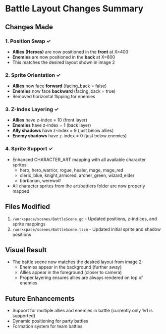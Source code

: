 # Battle Layout Changes Summary

## Changes Made

### 1. **Position Swap** ✓

- **Allies (Heroes)** are now positioned in the **front** at X=400
- **Enemies** are now positioned in the **back** at X=800
- This matches the desired layout shown in image 2

### 2. **Sprite Orientation** ✓

- **Allies** now face **forward** (facing_back = false)
- **Enemies** now face **backward** (facing_back = true)
- Removed horizontal flipping for enemies

### 3. **Z-Index Layering** ✓

- **Allies** have z-index = 10 (front layer)
- **Enemies** have z-index = 1 (back layer)
- **Ally shadows** have z-index = 9 (just below allies)
- **Enemy shadows** have z-index = 0 (just below enemies)

### 4. **Sprite Support** ✓

- Enhanced CHARACTER_ART mapping with all available character sprites:
  - hero, hero_warrior, rogue, healer, mage, mage_red
  - cleric_blue, knight_armored, archer_green, wizard_elder
  - barbarian, werewolf
- All character sprites from the art/battlers folder are now properly mapped

## Files Modified

1. `/workspace/scenes/BattleScene.gd` - Updated positions, z-indices, and sprite mappings
2. `/workspace/scenes/BattleScene.tscn` - Updated initial sprite and shadow positions

## Visual Result

- The battle scene now matches the desired layout from image 2:
  - Enemies appear in the background (further away)
  - Allies appear in the foreground (closer to camera)
  - Proper layering ensures allies are always rendered on top of enemies

## Future Enhancements

- Support for multiple allies and enemies in battle (currently only 1v1 is supported)
- Dynamic positioning for party battles
- Formation system for team battles
